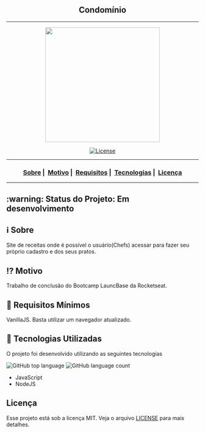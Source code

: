 <h2 align="center">Condomínio</h2>

___


<p align="center">
  <img src="https://readme-maker.herokuapp.com/uploads/23067dbeef94b37b-marca.jpg" width="300" heigth="300">
</p>


<p align="center">
  <a href="LICENSE">
    <img alt="License" src="https://img.shields.io/badge/license-MIT-%23F8952D">
  </a>
</p>

___

<h3 align="center">
  <a href="#information_source-sobre">Sobre</a>&nbsp;|&nbsp;
  <a href="#interrobang-motivo">Motivo</a>&nbsp;|&nbsp;
  <a href="#seedling-requisitos-mínimos">Requisitos</a>&nbsp;|&nbsp;
  <a href="#rocket-tecnologias-utilizadas">Tecnologias</a>&nbsp;|&nbsp;
  <a href="#licença">Licença</a>
</h3>

___
<h2>:warning: Status do Projeto: Em desenvolvimento </h2>

## :information_source: Sobre

Site de receitas onde é possível o usuário(Chefs) acessar para fazer seu próprio cadastro e dos seus pratos.

## :interrobang: Motivo

Trabalho de conclusão do Bootcamp LauncBase da Rocketseat.

## :seedling: Requisitos Mínimos

VanillaJS. Basta utilizar um navegador atualizado.

## :rocket: Tecnologias Utilizadas 

O projeto foi desenvolvido utilizando as seguintes tecnologias

<img alt="GitHub top language" src="https://img.shields.io/github/languages/top/drigosantos81/foodfy?color=yellow"> <img alt="GitHub language count" src="https://img.shields.io/github/languages/count/drigosantos81/foodfy">

- JavaScript
- NodeJS



## Licença 

Esse projeto está sob a licença MIT. Veja o arquivo [LICENSE](LICENSE) para mais detalhes.